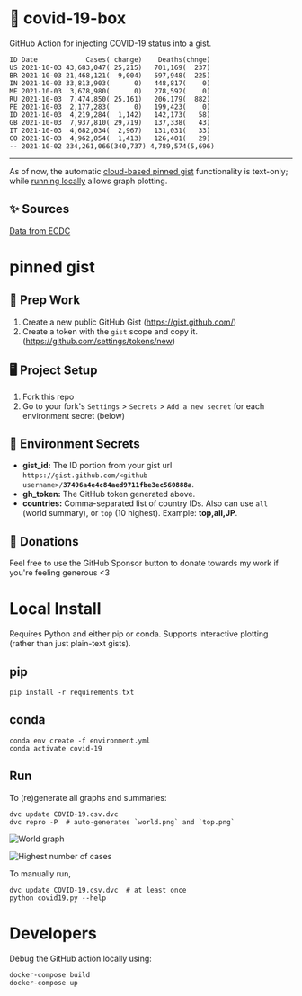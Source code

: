 # 🏥 covid-19-box

GitHub Action for injecting COVID-19 status into a gist.

```
ID Date            Cases( change)    Deaths(chnge)
US 2021-10-03 43,683,047( 25,215)   701,169(  237)
BR 2021-10-03 21,468,121(  9,004)   597,948(  225)
IN 2021-10-03 33,813,903(      0)   448,817(    0)
ME 2021-10-03  3,678,980(      0)   278,592(    0)
RU 2021-10-03  7,474,850( 25,161)   206,179(  882)
PE 2021-10-03  2,177,283(      0)   199,423(    0)
ID 2021-10-03  4,219,284(  1,142)   142,173(   58)
GB 2021-10-03  7,937,810( 29,719)   137,338(   43)
IT 2021-10-03  4,682,034(  2,967)   131,031(   33)
CO 2021-10-03  4,962,054(  1,413)   126,401(   29)
-- 2021-10-02 234,261,066(340,737) 4,789,574(5,696)
```

---

As of now, the automatic [cloud-based pinned gist](#pinned-gist) functionality is text-only;
while [running locally](#local-install) allows graph plotting.

## ✨ Sources

[Data from ECDC](https://www.ecdc.europa.eu/en/publications-data/download-todays-data-geographic-distribution-covid-19-cases-worldwide)

# pinned gist

## 🎒 Prep Work
1. Create a new public GitHub Gist (https://gist.github.com/)
1. Create a token with the `gist` scope and copy it. (https://github.com/settings/tokens/new)

## 🖥 Project Setup
1. Fork this repo
1. Go to your fork's `Settings` > `Secrets` > `Add a new secret` for each environment secret (below)

## 🤫 Environment Secrets
- **gist_id:** The ID portion from your gist url `https://gist.github.com/<github username>/`**`37496a4e4c84aed9711fbe3ec560888a`**.
- **gh_token:** The GitHub token generated above.
- **countries:** Comma-separated list of country IDs. Also can use `all` (world summary), or `top` (10 highest). Example: **top,all,JP**.

## 💸 Donations

Feel free to use the GitHub Sponsor button to donate towards my work if you're feeling generous <3

# Local Install

Requires Python and either pip or conda. Supports interactive plotting (rather than just plain-text gists).

## pip

```
pip install -r requirements.txt
```

## conda

```
conda env create -f environment.yml
conda activate covid-19
```

## Run

To (re)generate all graphs and summaries:

```
dvc update COVID-19.csv.dvc
dvc repro -P  # auto-generates `world.png` and `top.png`
```

![World graph](world.png)

![Highest number of cases](top.png)

To manually run,

```
dvc update COVID-19.csv.dvc  # at least once
python covid19.py --help
```

# Developers

Debug the GitHub action locally using:

```
docker-compose build
docker-compose up
```
